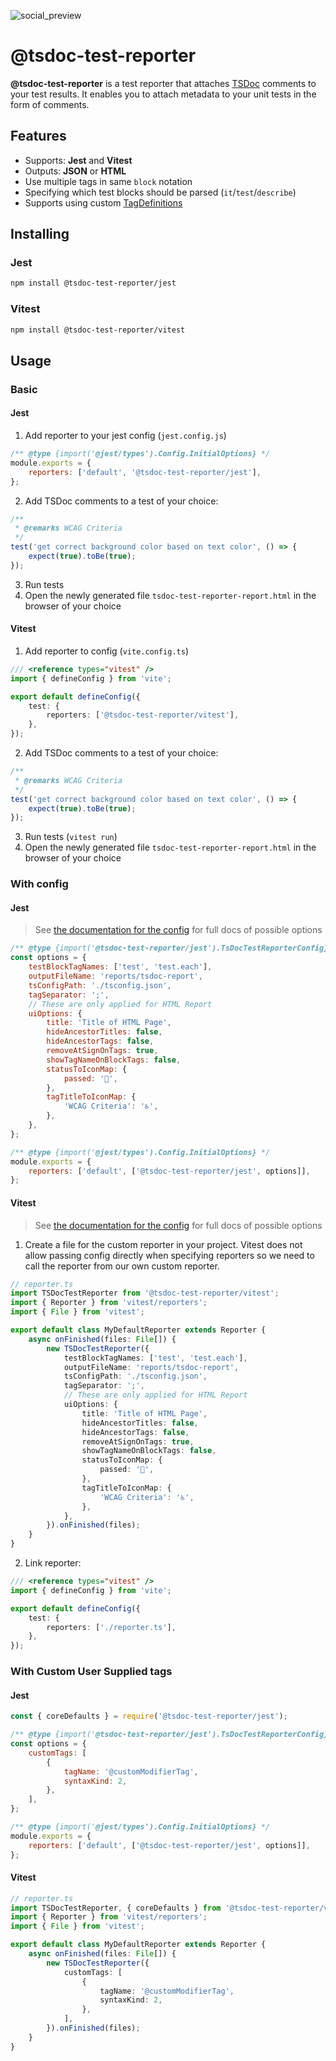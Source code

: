 ![social_preview](https://github.com/tsdoc-test-reporter/reporter/assets/21122051/5c8bb5cd-5772-47d2-8264-cc43cf5886ca)

# @tsdoc-test-reporter

**@tsdoc-test-reporter** is a test reporter that attaches [TSDoc](https://tsdoc.org/) comments to your test results. It enables you to attach metadata to your unit tests in the form of comments.

## Features

- Supports: **Jest** and **Vitest**
- Outputs: **JSON** or **HTML**
- Use multiple tags in same `block` notation
- Specifying which test blocks should be parsed (`it`/`test`/`describe`)
- Supports using custom [TagDefinitions](https://tsdoc.org/pages/packages/tsdoc-config/)

## Installing

### Jest

```bash
npm install @tsdoc-test-reporter/jest
```

### Vitest

```bash
npm install @tsdoc-test-reporter/vitest
```

## Usage

### Basic

#### Jest

1. Add reporter to your jest config (`jest.config.js`)

```js
/** @type {import('@jest/types').Config.InitialOptions} */
module.exports = {
	reporters: ['default', '@tsdoc-test-reporter/jest'],
};
```

2. Add TSDoc comments to a test of your choice:

```ts
/**
 * @remarks WCAG Criteria
 */
test('get correct background color based on text color', () => {
	expect(true).toBe(true);
});
```

3. Run tests
4. Open the newly generated file `tsdoc-test-reporter-report.html` in the browser of your choice

#### Vitest

1. Add reporter to config (`vite.config.ts`)

```ts
/// <reference types="vitest" />
import { defineConfig } from 'vite';

export default defineConfig({
	test: {
		reporters: ['@tsdoc-test-reporter/vitest'],
	},
});
```

2. Add TSDoc comments to a test of your choice:

```ts
/**
 * @remarks WCAG Criteria
 */
test('get correct background color based on text color', () => {
	expect(true).toBe(true);
});
```

3. Run tests (`vitest run`)
4. Open the newly generated file `tsdoc-test-reporter-report.html` in the browser of your choice

### With config

#### Jest

> See [the documentation for the config](https://tsdoc-test-reporter.github.io/reporter/types/core_src.TsDocTestReporterConfig.html) for full docs of possible options

```js
/** @type {import('@tsdoc-test-reporter/jest').TsDocTestReporterConfig} */
const options = {
	testBlockTagNames: ['test', 'test.each'],
	outputFileName: 'reports/tsdoc-report',
	tsConfigPath: './tsconfig.json',
	tagSeparator: ';',
	// These are only applied for HTML Report
	uiOptions: {
		title: 'Title of HTML Page',
		hideAncestorTitles: false,
		hideAncestorTags: false,
		removeAtSignOnTags: true,
		showTagNameOnBlockTags: false,
		statusToIconMap: {
			passed: '🎉',
		},
		tagTitleToIconMap: {
			'WCAG Criteria': '♿',
		},
	},
};

/** @type {import('@jest/types').Config.InitialOptions} */
module.exports = {
	reporters: ['default', ['@tsdoc-test-reporter/jest', options]],
};
```

#### Vitest

> See [the documentation for the config](https://tsdoc-test-reporter.github.io/reporter/types/core_src.TsDocTestReporterConfig.html) for full docs of possible options

1. Create a file for the custom reporter in your project. Vitest does not allow passing config directly when specifying reporters so we need to call the reporter from our own custom reporter.

```ts
// reporter.ts
import TSDocTestReporter from '@tsdoc-test-reporter/vitest';
import { Reporter } from 'vitest/reporters';
import { File } from 'vitest';

export default class MyDefaultReporter extends Reporter {
	async onFinished(files: File[]) {
		new TSDocTestReporter({
			testBlockTagNames: ['test', 'test.each'],
			outputFileName: 'reports/tsdoc-report',
			tsConfigPath: './tsconfig.json',
			tagSeparator: ';',
			// These are only applied for HTML Report
			uiOptions: {
				title: 'Title of HTML Page',
				hideAncestorTitles: false,
				hideAncestorTags: false,
				removeAtSignOnTags: true,
				showTagNameOnBlockTags: false,
				statusToIconMap: {
					passed: '🎉',
				},
				tagTitleToIconMap: {
					'WCAG Criteria': '♿',
				},
			},
		}).onFinished(files);
	}
}
```

2. Link reporter:

```ts
/// <reference types="vitest" />
import { defineConfig } from 'vite';

export default defineConfig({
	test: {
		reporters: ['./reporter.ts'],
	},
});
```

### With Custom User Supplied tags

#### Jest

```js
const { coreDefaults } = require('@tsdoc-test-reporter/jest');

/** @type {import('@tsdoc-test-reporter/jest').TsDocTestReporterConfig} */
const options = {
	customTags: [
		{
			tagName: '@customModifierTag',
			syntaxKind: 2,
		},
	],
};

/** @type {import('@jest/types').Config.InitialOptions} */
module.exports = {
	reporters: ['default', ['@tsdoc-test-reporter/jest', options]],
};
```

#### Vitest

```ts
// reporter.ts
import TSDocTestReporter, { coreDefaults } from '@tsdoc-test-reporter/vitest';
import { Reporter } from 'vitest/reporters';
import { File } from 'vitest';

export default class MyDefaultReporter extends Reporter {
	async onFinished(files: File[]) {
		new TSDocTestReporter({
			customTags: [
				{
					tagName: '@customModifierTag',
					syntaxKind: 2,
				},
			],
		}).onFinished(files);
	}
}
```
